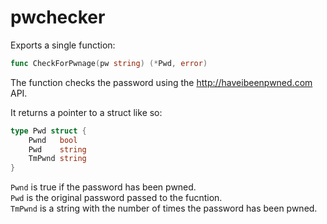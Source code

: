 # pwchecker

Exports a single function:

```go
func CheckForPwnage(pw string) (*Pwd, error)
```

The function checks the password using the http://haveibeenpwned.com API.

It returns a pointer to a struct like so:

```go
type Pwd struct {
	Pwnd   bool
	Pwd    string
	TmPwnd string
}
```

`Pwnd` is true if the password has been pwned. <br>
`Pwd` is the original password passed to the fucntion. <br>
`TmPwnd` is a string with the number of times the password has been pwned.

